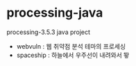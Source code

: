 # processing-java
processing-3.5.3 java project

  - webvuln : 웹 취약점 분석 테마의 프로세싱
  - spaceship : 하늘에서 우주선이 내려와서 뙇
